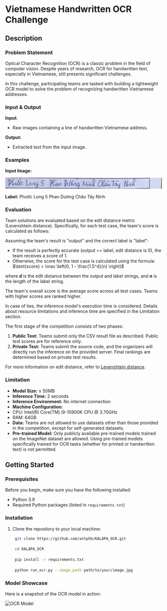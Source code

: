 # Vietnamese Handwritten OCR Challenge

## Description

### Problem Statement

Optical Character Recognition (OCR) is a classic problem in the field of computer vision. Despite years of research, OCR for handwritten text, especially in Vietnamese, still presents significant challenges.

In this challenge, participating teams are tasked with building a lightweight OCR model to solve the problem of recognizing handwritten Vietnamese addresses.

### Input & Output

**Input:** 
- Raw images containing a line of handwritten Vietnamese address.

**Output:** 
- Extracted text from the input image.

### Examples

**Input Image:**

![Input Image](image/4.jpg)

**Label:** Phước Long 5 Phan Dương Châu Tây Ninh

### Evaluation
Team solutions are evaluated based on the edit distance metric (Levenshtein distance). Specifically, for each test case, the team's score is calculated as follows:

Assuming the team's result is "output" and the correct label is "label":

- If the result is perfectly accurate (output == label, edit distance is 0), the team receives a score of 1.
- Otherwise, the score for the test case is calculated using the formula: $\text{score} = \max \left(0, 1 - \frac{1.5^d}{n} \right)$

where **${d}$**  is the edit distance between the output and label strings, and **${n}$** is the length of the label string.

The team's overall score is the average score across all test cases. Teams with higher scores are ranked higher.

In case of ties, the inference model's execution time is considered. Details about resource limitations and inference time are specified in the Limitation section.

The first stage of the competition consists of two phases:

1. **Public Test:** Teams submit only the CSV result file as described. Public test scores are for reference only.
2. **Private Test:** Teams submit the source code, and the organizers will directly run the inference on the provided server. Final rankings are determined based on private test results.

For more information on edit distance, refer to [Levenshtein distance](https://en.wikipedia.org/wiki/Levenshtein_distance).

### Limitation

- **Model Size:** ≤ 50MB
- **Inference Time:** 2 seconds
- **Inference Environment:** No internet connection
- **Machine Configuration:** 
- CPU: Intel(R) Core(TM) i9-10900K CPU @ 3.70GHz
- RAM: 64GB
- **Data:** Teams are not allowed to use datasets other than those provided in the competition, except for self-generated datasets.
- **Pre-trained Model:** Only publicly available pre-trained models trained on the ImageNet dataset are allowed. Using pre-trained models specifically trained for OCR tasks (whether for printed or handwritten text) is not permitted.

## Getting Started

### Prerequisites

Before you begin, make sure you have the following installed:

- Python 3.9
- Required Python packages (listed in `requirements.txt`)

### Installation

1. Clone the repository to your local machine:

   ```bash
    git clone https://github.com/antphb/KALAPA_OCR.git

    cd KALAPA_OCR

    pip install -r requirements.txt

    python run_ocr.py --image_path path/to/your/image.jpg
    ```


### Model Showcase

Here is a snapshot of the OCR model in action:

![OCR Model](image/model.png)

